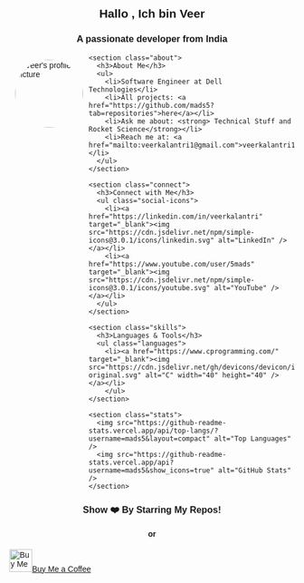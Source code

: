 <!DOCTYPE html>
<html lang="en">
<head>
  <meta charset="UTF-8">
  <meta name="viewport" content="width=device-width, initial-scale=1.0">
  <title>Veer's GitHub Profile</title>
  </head>
<body>
  <section class="profile">
    <h1 align="center">Hallo , Ich bin Veer</h1>
    <h3 align="center">A passionate developer from India</h3>
    <img class="profile-pic" src="https://komarev.com/ghpvc/?username=mads5" alt="Veer's profile picture" style="float: left; width: 120px; margin: 10px;">

    <section class="about">
      <h3>About Me</h3>
      <ul>
        <li>Software Engineer at Dell Technologies</li>
        <li>All projects: <a href="https://github.com/mads5?tab=repositories">here</a></li>
        <li>Ask me about: <strong> Technical Stuff and  Rocket Science</strong></li>
        <li>Reach me at: <a href="mailto:veerkalantri1@gmail.com">veerkalantri1@gmail.com</a></li>
      </ul>
    </section>

    <section class="connect">
      <h3>Connect with Me</h3>
      <ul class="social-icons">
        <li><a href="https://linkedin.com/in/veerkalantri" target="_blank"><img src="https://cdn.jsdelivr.net/npm/simple-icons@3.0.1/icons/linkedin.svg" alt="LinkedIn" /></a></li>
        <li><a href="https://www.youtube.com/user/5mads" target="_blank"><img src="https://cdn.jsdelivr.net/npm/simple-icons@3.0.1/icons/youtube.svg" alt="YouTube" /></a></li>
      </ul>
    </section>

    <section class="skills">
      <h3>Languages & Tools</h3>
      <ul class="languages">
        <li><a href="https://www.cprogramming.com/" target="_blank"><img src="https://cdn.jsdelivr.net/gh/devicons/devicon/icons/c/c-original.svg" alt="C" width="40" height="40" /></a></li>
        </ul>
    </section>

    <section class="stats">
      <img src="https://github-readme-stats.vercel.app/api/top-langs/?username=mads5&layout=compact" alt="Top Languages" />
      <img src="https://github-readme-stats.vercel.app/api?username=mads5&show_icons=true" alt="GitHub Stats" />
    </section>
  </section>

  <section class="support">
    <h3 align="center">Show ❤️ By Starring My Repos!</h3>
    <h4 align="center">or</h4>
    <a href="https://bmc.link/veerk" target="_blank"><img src="https://raw.githubusercontent.com/mads5/mads5/master/clipboard.ico" alt="Buy Me a Coffee" height="40" width="40" /></a><a href="https://bmc.link/veerk">Buy Me a Coffee</a>
  </section>

  <style>
    body {
      font-family: sans-serif;
      margin: 0;
      padding: 20px;
    }

    .profile {
      max-width: 700px;
      margin: 0 auto;
    }

    .profile-pic {
      border-radius: 50%;
    }

    .about, .connect, .skills, .stats, .support {
      margin-top: 20px;
    }
